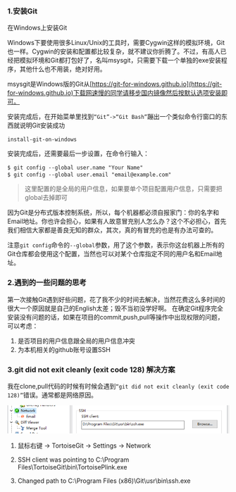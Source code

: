 
### 1.安装Git

在Windows上安装Git

Windows下要使用很多Linux/Unix的工具时，需要Cygwin这样的模拟环境，Git也一样。Cygwin的安装和配置都比较复杂，就不建议你折腾了。不过，有高人已经把模拟环境和Git都打包好了，名叫msysgit，只需要下载一个单独的exe安装程序，其他什么也不用装，绝对好用。

msysgit是Windows版的Git从[https://git-for-windows.github.io](https://git-for-windows.github.io)下载网速慢的同学请移步国内镜像然后按默认选项安装即可。

安装完成后，在开始菜单里找到`“Git”->“Git Bash”`蹦出一个类似命令行窗口的东西就说明Git安装成功
```
install-git-on-windows
```
安装完成后，还需要最后一步设置，在命令行输入：

```
$ git config --global user.name "Your Name"
$ git config --global user.email "email@example.com"
```
> 这里配置的是全局的用户信息，如果要单个项目配置用户信息，只需要把global去掉即可

因为Git是分布式版本控制系统，所以，每个机器都必须自报家门：你的名字和Email地址。你也许会担心，如果有人故意冒充别人怎么办？这个不必担心，首先我们相信大家都是善良无知的群众，其次，真的有冒充的也是有办法可查的。

注意`git config`命令的`--global`参数，用了这个参数，表示你这台机器上所有的Git仓库都会使用这个配置，当然也可以对某个仓库指定不同的用户名和Email地址。

### 2.遇到的一些问题的思考

第一次接触Git遇到好些问题，花了我不少的时间去解决，当然花费这么多时间的很大一个原因就是自己的English太差；毁不当初没学好啊。
在确定Git程序完全安装没有问题的话，如果在项目的commit,push,pull等操作中出现权限的问题，可以考虑：
1. 是否项目的用户信息跟全局的用户信息冲突
2. 为本机相关的github账号设置SSH

### 3.git did not exit cleanly (exit code 128)  解决方案

我在clone,pull代码的时候有时候会遇到`“git did not exit cleanly (exit code 128)”`错误。通常都是网络原因。

![](../git/git-erro.png)

1. 鼠标右键 -> TortoiseGit -> Settings -> Network

2. SSH client was pointing to C:\Program Files\TortoiseGit\bin\TortoisePlink.exe

3. Changed path to C:\Program Files (x86)\Git\usr\bin\ssh.exe
